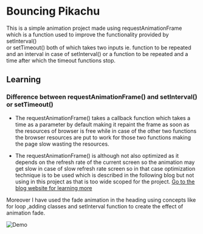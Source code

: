 # Bouncing Pikachu

 This is a simple animation project made using requestAnimationFrame which is a function used to improve the functionality provided by setInterval() <br>
 or setTimeout() both of which takes two inputs ie.  function to be repeated and an interval in case of setInterval() or a function 
 to be repeated and a time after which the timeout functions stop. 

 ## Learning
 ### Difference between requestAnimationFrame() and setInterval() or setTimeout()
 - The requestAnimationFrame() takes a callback function which takes a time as a parameter by default making it repaint the frame as soon as the 
 resources of browser is free while in case of the other two functions the browser resources are put to work for those two functions making the page slow 
 wasting the resources.
 
 - The requestAnimationFrame() is although not also optimized as it depends on the refresh rate of the current screen so the animation may get slow in 
 case of slow refresh rate screen so in that case optimization technique is to be used which is described in the following blog but not using in this 
 project as that is too wide scoped for the project.
 [Go to the blog website for learning more](http://www.javascriptkit.com/javatutors/requestanimationframe.shtml)
 
 Moreover I have used the fade animation in the heading using concepts like for loop ,adding classes and setInterval function to create the effect of
 animation fade.

 ![Demo](https://github.com/Prakhargarg-2010196/bouncing-pikachu/assets/77922738/4f5eda2a-6d57-4553-a695-ab97edbc46b2)


